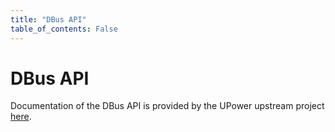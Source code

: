 ```yaml
---
title: "DBus API"
table_of_contents: False
---
```


# DBus API

Documentation of the DBus API is provided by the UPower upstream project [here](https://upower.freedesktop.org/docs/ref-dbus.html).
